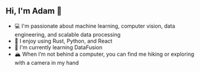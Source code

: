 ## Hi, I'm Adam 👋

- 💻 I'm passionate about machine learning, computer vision, data engineering, and scalable data processing
- 🔭 I enjoy using Rust, Python, and React
- 🌱 I'm currently learning DataFusion
- 🏔️ When I’m not behind a computer, you can find me hiking or exploring with a camera in my hand

<!--
**apatyk/apatyk** is a ✨ _special_ ✨ repository because its `README.md` (this file) appears on your GitHub profile.

Here are some ideas to get you started:

- 🔭 I’m currently working on ...
- 🌱 I’m currently learning ...
- 👯 I’m looking to collaborate on ...
- 🤔 I’m looking for help with ...
- 💬 Ask me about ...
- 📫 How to reach me: ...
- 😄 Pronouns: ...
- ⚡ Fun fact: ...
-->
